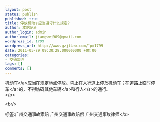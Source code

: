 ```yaml
---
layout: post
status: publish
published: true
title: 停放机动车应当遵守什么规定?
author: 本站记者
author_login: admin
author_email: jiangwei909@gmail.com
wordpress_id: 1799
wordpress_url: http://www.gzjtlaw.com/?p=1799
date: 2011-05-29 09:30:28.000000000 +08:00
categories:
- 交通常识
tags: []
comments: []
---
```

<p><a>机动车<&#47;a>应当在规定地点停放。禁止在人行道上停放机动车；在道路上临时<a>停车<&#47;a>的，不得妨碍其他<a>车辆<&#47;a>和<a>行人<&#47;a>的通行。 <br><&#47;p><br&#47;><p>标签:广州交通事故索赔 广州交通事故赔偿 广州交通事故律师<&#47;p>
